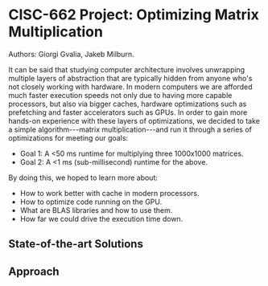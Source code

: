 # CISC-662 Project: Optimizing Matrix Multiplication

Authors: Giorgi Gvalia, Jakeb Milburn.

It can be said that studying computer architecture involves unwrapping
multiple layers of abstraction that are typically hidden from anyone
who's not closely working with hardware. In modern computers we are
afforded much faster execution speeds not only due to having more
capable processors, but also via bigger caches, hardware optimizations
such as prefetching and faster accelerators such as GPUs. In order to
gain more hands-on experience with these layers of optimizations, we
decided to take a simple algorithm---matrix multiplication---and run
it through a series of optimizations for meeting our goals:

- Goal 1: A <50 ms runtime for multiplying three 1000x1000 matrices.
- Goal 2: A <1 ms (sub-millisecond) runtime for the above.

By doing this, we hoped to learn more about:

- How to work better with cache in modern processors.
- How to optimize code running on the GPU.
- What are BLAS libraries and how to use them.
- How far we could drive the execution time down.

## State-of-the-art Solutions

## Approach
